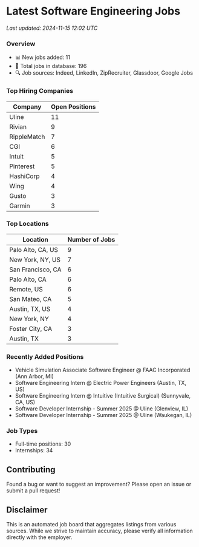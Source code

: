 # Latest Software Engineering Jobs
*Last updated: 2024-11-15 12:02 UTC*

### Overview
- 📊 New jobs added: 11
- 💼 Total jobs in database: 196
- 🔍 Job sources: Indeed, LinkedIn, ZipRecruiter, Glassdoor, Google Jobs

### Top Hiring Companies
| Company | Open Positions |
|---------|---------------|
| Uline | 11 |
| Rivian | 9 |
| RippleMatch | 7 |
| CGI | 6 |
| Intuit | 5 |
| Pinterest | 5 |
| HashiCorp | 4 |
| Wing | 4 |
| Gusto | 3 |
| Garmin | 3 |

### Top Locations
| Location | Number of Jobs |
|----------|---------------|
| Palo Alto, CA, US | 9 |
| New York, NY, US | 7 |
| San Francisco, CA | 6 |
| Palo Alto, CA | 6 |
| Remote, US | 6 |
| San Mateo, CA | 5 |
| Austin, TX, US | 4 |
| New York, NY | 4 |
| Foster City, CA | 3 |
| Austin, TX | 3 |

### Recently Added Positions
- Vehicle Simulation Associate Software Engineer @ FAAC Incorporated (Ann Arbor, MI)
- Software Engineering Intern @ Electric Power Engineers (Austin, TX, US)
- Software Engineering Intern @ Intuitive (Intuitive Surgical) (Sunnyvale, CA, US)
- Software Developer Internship - Summer 2025 @ Uline (Glenview, IL)
- Software Developer Internship - Summer 2025 @ Uline (Waukegan, IL)

### Job Types
- Full-time positions: 30
- Internships: 34

## Contributing
Found a bug or want to suggest an improvement? Please open an issue or submit a pull request!

## Disclaimer
This is an automated job board that aggregates listings from various sources. While we strive to maintain accuracy, 
please verify all information directly with the employer.
